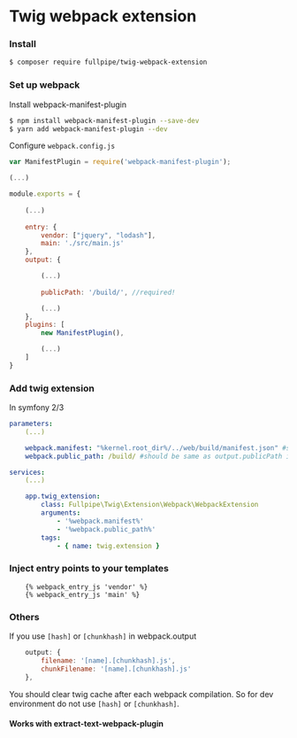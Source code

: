 # Twig webpack extension

### Install

```bash
$ composer require fullpipe/twig-webpack-extension
```

### Set up webpack
Install webpack-manifest-plugin

```bash
$ npm install webpack-manifest-plugin --save-dev
$ yarn add webpack-manifest-plugin --dev
```

Configure `webpack.config.js`

```js
var ManifestPlugin = require('webpack-manifest-plugin');

(...)

module.exports = {
    
    (...)
    
    entry: {
        vendor: ["jquery", "lodash"],
        main: './src/main.js'
    },
    output: {

        (...)
        
        publicPath: '/build/', //required!

        (...)
    },
    plugins: [
        new ManifestPlugin(),

        (...)
    ]
}
```

### Add twig extension

In symfony 2/3

```yaml
parameters:
    (...)

    webpack.manifest: "%kernel.root_dir%/../web/build/manifest.json" #should be absolute
    webpack.public_path: /build/ #should be same as output.publicPath in webpack config

services:
    (...)

    app.twig_extension:
        class: Fullpipe\Twig\Extension\Webpack\WebpackExtension
        arguments:
            - '%webpack.manifest%'
            - '%webpack.public_path%'
        tags:
            - { name: twig.extension }
```

### Inject entry points to your templates

```twig
    {% webpack_entry_js 'vendor' %}
    {% webpack_entry_js 'main' %}
```

### Others
If you use `[hash]` or `[chunkhash]` in webpack.output

```js
    output: {
        filename: '[name].[chunkhash].js',
        chunkFilename: '[name].[chunkhash].js'
    },
```

You should clear twig cache after each webpack compilation.
So for dev environment do not use `[hash]` or `[chunkhash]`.

#### Works with extract-text-webpack-plugin

